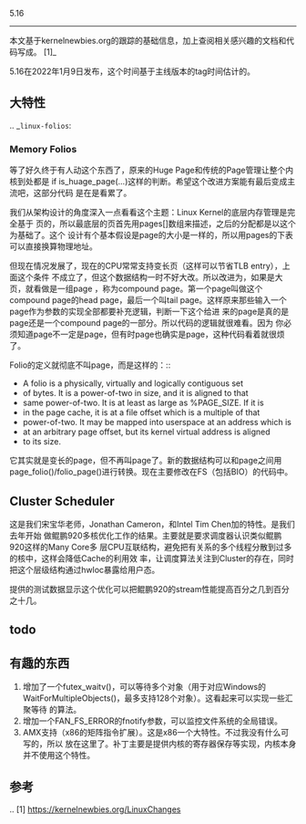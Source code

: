         
5.16
****

本文基于kernelnewbies.org的跟踪的基础信息，加上查阅相关感兴趣的文档和代码写成。
[1]_

5.16在2022年1月9日发布，这个时间基于主线版本的tag时间估计的。

## 大特性

.. _`linux-folios`:

### Memory Folios


等了好久终于有人动这个东西了，原来的Huge Page和传统的Page管理让整个内核到处都是
if is_huage_page(...)这样的判断。希望这个改进方案能有最后变成主流吧，这部分代码
是在是看累了。

我们从架构设计的角度深入一点看看这个主题：Linux Kernel的底层内存管理是完全基于
页的，所以最底层的页首先用pages[]数组来描述，之后的分配都是以这个为基础了。这个
设计有个基本假设是page的大小是一样的，所以用pages的下表可以直接换算物理地址。

但现在情况发展了，现在的CPU常常支持变长页（这样可以节省TLB entry），上面这个条件
不成立了，但这个数据结构一时不好大改。所以改进为，如果是大页，就看做是一组page
，称为compound page。第一个page叫做这个compound page的head page，最后一个叫tail
page。这样原来那些输入一个page作为参数的实现全部都要补充逻辑，判断一下这个给进
来的page是真的是page还是一个compound page的一部分。所以代码的逻辑就很难看。因为
你必须知道page不一定是page，但有时page也确实是page，这种代码看着就很烦了。

Folio的定义就彻底不叫page，而是这样的：::

 * A folio is a physically, virtually and logically contiguous set
 * of bytes.  It is a power-of-two in size, and it is aligned to that
 * same power-of-two.  It is at least as large as %PAGE_SIZE.  If it is
 * in the page cache, it is at a file offset which is a multiple of that
 * power-of-two.  It may be mapped into userspace at an address which is
 * at an arbitrary page offset, but its kernel virtual address is aligned
 * to its size.

它其实就是变长的page，但不再叫page了。新的数据结构可以和page之间用
page_folio()/folio_page()进行转换。现在主要修改在FS（包括BIO）的代码中。

## Cluster Scheduler

这是我们宋宝华老师，Jonathan Cameron，和Intel Tim Chen加的特性。是我们去年开始
做鲲鹏920多核优化工作的结果。主要就是要求调度器认识类似鲲鹏920这样的Many Core多
层CPU互联结构，避免把有关系的多个线程分散到过多的核中，这样会降低Cache的利用效
率，让调度算法关注到Cluster的存在，同时把这个层级结构通过hwloc暴露给用户态。

提供的测试数据显示这个优化可以把鲲鹏920的stream性能提高百分之几到百分之十几。

## todo
  
## 有趣的东西
1. 增加了一个futex_waitv()，可以等待多个对象（用于对应Windows的
  WaitForMultipleObjects()，最多支持128个对象）。这看起来可以实现一些汇聚等待
  的算法。
2. 增加一个FAN_FS_ERROR的fnotify参数，可以监控文件系统的全局错误。
3. AMX支持（x86的矩阵指令扩展）。这是x86一个大特性。不过我没有什么可写的，所以
  放在这里了。补丁主要是提供内核的寄存器保存等实现，内核本身并不使用这个特性。

## 参考
.. [1] https://kernelnewbies.org/LinuxChanges
